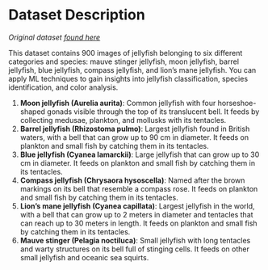 # Dataset Description
_Original dataset [found here](https://www.kaggle.com/datasets/anshtanwar/jellyfish-types)_

This dataset contains 900 images of jellyfish belonging to six different categories and species: mauve stinger jellyfish, moon jellyfish, barrel jellyfish, blue jellyfish, compass jellyfish, and lion’s mane jellyfish. You can apply ML techniques to gain insights into jellyfish classification, species identification, and color analysis.

1. **Moon jellyfish (Aurelia aurita)**: Common jellyfish with four horseshoe-shaped gonads visible through the top of its translucent bell. It feeds by collecting medusae, plankton, and mollusks with its tentacles.
2. **Barrel jellyfish (Rhizostoma pulmo)**: Largest jellyfish found in British waters, with a bell that can grow up to 90 cm in diameter. It feeds on plankton and small fish by catching them in its tentacles.
3. **Blue jellyfish (Cyanea lamarckii)**: Large jellyfish that can grow up to 30 cm in diameter. It feeds on plankton and small fish by catching them in its tentacles.
4. **Compass jellyfish (Chrysaora hysoscella)**: Named after the brown markings on its bell that resemble a compass rose. It feeds on plankton and small fish by catching them in its tentacles.
5. **Lion’s mane jellyfish (Cyanea capillata)**: Largest jellyfish in the world, with a bell that can grow up to 2 meters in diameter and tentacles that can reach up to 30 meters in length. It feeds on plankton and small fish by catching them in its tentacles.
6. **Mauve stinger (Pelagia noctiluca)**: Small jellyfish with long tentacles and warty structures on its bell full of stinging cells. It feeds on other small jellyfish and oceanic sea squirts.


